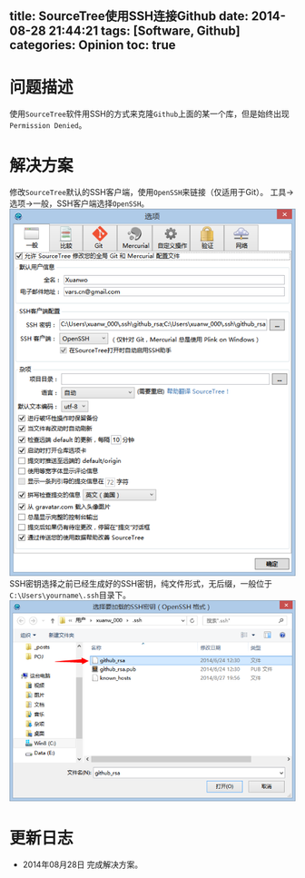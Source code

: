 title: SourceTree使用SSH连接Github
date: 2014-08-28 21:44:21
tags: [Software, Github]
categories: Opinion
toc: true
---
# 问题描述
使用`SourceTree`软件用SSH的方式来克隆`Github`上面的某一个库，但是始终出现`Permission Denied`。

# 解决方案
修改`SourceTree`默认的SSH客户端，使用`OpenSSH`来链接（仅适用于Git）。
工具->选项->一般，SSH客户端选择`OpenSSH`。
![SourceTree设置](/imgs/opinion/sourcetree-setting.png)
SSH密钥选择之前已经生成好的SSH密钥，纯文件形式，无后缀，一般位于`C:\Users\yourname\.ssh`目录下。
![SourceTree密钥原则](/imgs/opinion/sourcetree-ssh.png)

# 更新日志
- 2014年08月28日 完成解决方案。
